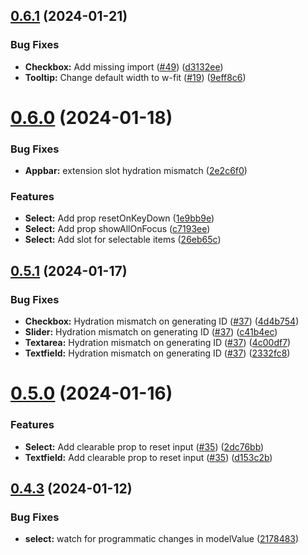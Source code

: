 ## [0.6.1](https://github.com/fantasyflip/nuxtwind/compare/v0.6.0...v0.6.1) (2024-01-21)


### Bug Fixes

* **Checkbox:** Add missing import ([#49](https://github.com/fantasyflip/nuxtwind/issues/49)) ([d3132ee](https://github.com/fantasyflip/nuxtwind/commit/d3132ee6ac93bdb5f89e47224685ba3342f02c1d))
* **Tooltip:** Change default width to w-fit ([#19](https://github.com/fantasyflip/nuxtwind/issues/19)) ([9eff8c6](https://github.com/fantasyflip/nuxtwind/commit/9eff8c6e80db395128dba920675762b2fcba33b4))



# [0.6.0](https://github.com/fantasyflip/nuxtwind/compare/v0.5.1...v0.6.0) (2024-01-18)


### Bug Fixes

* **Appbar:** extension slot hydration mismatch ([2e2c6f0](https://github.com/fantasyflip/nuxtwind/commit/2e2c6f0bc7bdfc060f56fb9f8a67031479755f4b))


### Features

* **Select:** Add prop resetOnKeyDown ([1e9bb9e](https://github.com/fantasyflip/nuxtwind/commit/1e9bb9ebdd9f16ec17c68cb3bdfb5204116cceed))
* **Select:** Add prop showAllOnFocus ([c7193ee](https://github.com/fantasyflip/nuxtwind/commit/c7193eee3a416256dfe1ed998693874634ceb896))
* **Select:** Add slot for selectable items ([26eb65c](https://github.com/fantasyflip/nuxtwind/commit/26eb65c92e27361eac79583dc08abb7a63b4ddcf))



## [0.5.1](https://github.com/fantasyflip/nuxtwind/compare/v0.5.0...v0.5.1) (2024-01-17)


### Bug Fixes

* **Checkbox:** Hydration mismatch on generating ID ([#37](https://github.com/fantasyflip/nuxtwind/issues/37)) ([4d4b754](https://github.com/fantasyflip/nuxtwind/commit/4d4b754a481eea23d3235a80f00edbba76f0af3c))
* **Slider:** Hydration mismatch on generating ID ([#37](https://github.com/fantasyflip/nuxtwind/issues/37)) ([c41b4ec](https://github.com/fantasyflip/nuxtwind/commit/c41b4ecdf1f8e60d1f60708d279716e2d7259b88))
* **Textarea:** Hydration mismatch on generating ID ([#37](https://github.com/fantasyflip/nuxtwind/issues/37)) ([4c00df7](https://github.com/fantasyflip/nuxtwind/commit/4c00df771a73ee63627ca56882f747f21e23cd9f))
* **Textfield:** Hydration mismatch on generating ID ([#37](https://github.com/fantasyflip/nuxtwind/issues/37)) ([2332fc8](https://github.com/fantasyflip/nuxtwind/commit/2332fc88bb8432cdfeede899d659733cdc99b491))



# [0.5.0](https://github.com/fantasyflip/nuxtwind/compare/v0.4.3...v0.5.0) (2024-01-16)


### Features

* **Select:** Add clearable prop to reset input ([#35](https://github.com/fantasyflip/nuxtwind/issues/35)) ([2dc76bb](https://github.com/fantasyflip/nuxtwind/commit/2dc76bb1190066cb5338efc1d4e541c7d5f9ff16))
* **Textfield:** Add clearable prop to reset input ([#35](https://github.com/fantasyflip/nuxtwind/issues/35)) ([d153c2b](https://github.com/fantasyflip/nuxtwind/commit/d153c2ba06a2c03faab31a7b4ef6e04c55445828))



## [0.4.3](https://github.com/fantasyflip/nuxtwind/compare/v0.4.2...v0.4.3) (2024-01-12)


### Bug Fixes

* **select:** watch for programmatic changes in modelValue ([2178483](https://github.com/fantasyflip/nuxtwind/commit/2178483920717dde7d5d3e82841d09d96f963cda))



